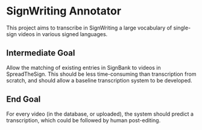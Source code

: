 # SignWriting Annotator

This project aims to transcribe in SignWriting a large vocabulary of single-sign videos in various signed languages.

## Intermediate Goal

Allow the matching of existing entries in SignBank to videos in SpreadTheSign.
This should be less time-consuming than transcription from scratch, and should allow a baseline transcription system to be developed.

## End Goal

For every video (in the database, or uploaded), the system should predict a transcription, which could be followed by human post-editing.
